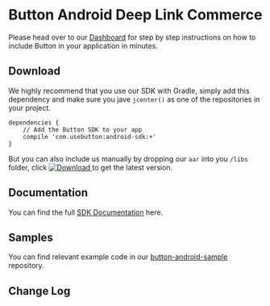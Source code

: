 # Button Android Deep Link Commerce

Please head over to our [Dashboard](https://app.usebutton.com) for step by step instructions on how to include Button in your application in minutes.

## Download

We highly recommend that you use our SDK with Gradle, simply add this dependency and make sure you jave `jcenter()` as one of the repositories in your project.

```
dependencies {
	// Add the Button SDK to your app
	compile 'com.usebutton:android-sdk:+'
}
```

But you can also include us manually by dropping our `aar` into you `/libs` folder, click [ ![Download](https://api.bintray.com/packages/button/Public/android-sdk/images/download.svg) ](https://bintray.com/button/Public/android-sdk/_latestVersion) to get the latest version.


## Documentation

You can find the full [SDK Documentation](http://building.usebutton.com/button-android-public/latest/reference/com/usebutton/sdk/Button.html) here.

## Samples

You can find relevant example code in our [button-android-sample](https://github.com/usebutton/button-android-samples) repository.

## Change Log
